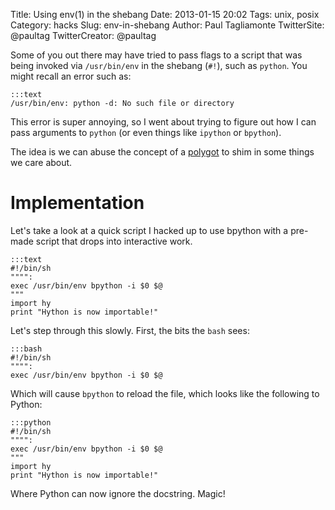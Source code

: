Title: Using env(1) in the shebang
Date: 2013-01-15 20:02
Tags: unix, posix
Category: hacks
Slug: env-in-shebang
Author: Paul Tagliamonte
TwitterSite: @paultag
TwitterCreator: @paultag

Some of you out there may have tried to pass flags to a script that was being
invoked via `/usr/bin/env` in the shebang (`#!`), such as `python`. You might
recall an error such as:

    :::text
    /usr/bin/env: python -d: No such file or directory

This error is super annoying, so I went about trying to figure out how
I can pass arguments to `python` (or even things like `ipython` or `bpython`).

The idea is we can abuse the concept of a
[polygot](http://en.wikipedia.org/wiki/Polyglot_(computing)) to shim in some
things we care about.


Implementation
==============

Let's take a look at a quick script I hacked up to use bpython with a pre-made
script that drops into interactive work.

    :::text
    #!/bin/sh
    """":
    exec /usr/bin/env bpython -i $0 $@
    """
    import hy
    print "Hython is now importable!"


Let's step through this slowly. First, the bits the `bash` sees:

    :::bash
    #!/bin/sh
    """":
    exec /usr/bin/env bpython -i $0 $@

Which will cause `bpython` to reload the file, which looks like the following
to Python:

    :::python
    #!/bin/sh
    """":
    exec /usr/bin/env bpython -i $0 $@
    """
    import hy
    print "Hython is now importable!"

Where Python can now ignore the docstring. Magic!
